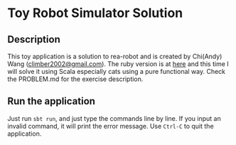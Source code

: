 Toy Robot Simulator Solution
============================

Description
-----------

This toy application is a solution to rea-robot and is created by Chi(Andy) Wang (climber2002@gmail.com). The ruby version is at [here](https://github.com/climber2002/rea-robot) and this time I will solve it using Scala especially cats using a pure functional way. Check the PROBLEM.md for the exercise description.

Run the application
-------------------

Just run `sbt run`, and just type the commands line by line. If you input an invalid command, it will print the error message. Use `Ctrl-C` to quit the application.

